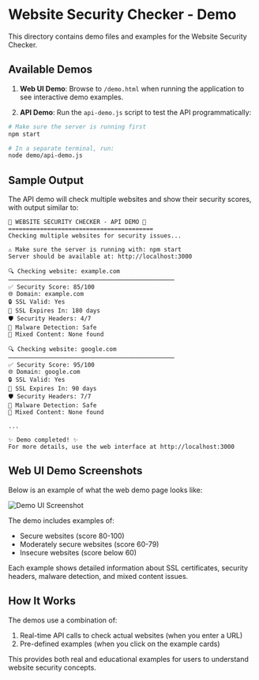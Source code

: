 # Website Security Checker - Demo

This directory contains demo files and examples for the Website Security Checker.

## Available Demos

1. **Web UI Demo**: Browse to `/demo.html` when running the application to see interactive demo examples.

2. **API Demo**: Run the `api-demo.js` script to test the API programmatically:

```bash
# Make sure the server is running first
npm start

# In a separate terminal, run:
node demo/api-demo.js
```

## Sample Output

The API demo will check multiple websites and show their security scores, with output similar to:

```
🔐 WEBSITE SECURITY CHECKER - API DEMO 🔐
=========================================
Checking multiple websites for security issues...

⚠️ Make sure the server is running with: npm start
Server should be available at: http://localhost:3000

🔍 Checking website: example.com
───────────────────────────────────────────────
✅ Security Score: 85/100
🌐 Domain: example.com
🔒 SSL Valid: Yes
📅 SSL Expires In: 180 days
🛡️ Security Headers: 4/7
🦠 Malware Detection: Safe
🔄 Mixed Content: None found

🔍 Checking website: google.com
───────────────────────────────────────────────
✅ Security Score: 95/100
🌐 Domain: google.com
🔒 SSL Valid: Yes
📅 SSL Expires In: 90 days
🛡️ Security Headers: 7/7
🦠 Malware Detection: Safe
🔄 Mixed Content: None found

...

✨ Demo completed! ✨
For more details, use the web interface at http://localhost:3000
```

## Web UI Demo Screenshots

Below is an example of what the web demo page looks like:

![Demo UI Screenshot](https://via.placeholder.com/800x400?text=Demo+UI+Screenshot)

The demo includes examples of:
- Secure websites (score 80-100)
- Moderately secure websites (score 60-79)
- Insecure websites (score below 60)

Each example shows detailed information about SSL certificates, security headers, malware detection, and mixed content issues.

## How It Works

The demos use a combination of:
1. Real-time API calls to check actual websites (when you enter a URL)
2. Pre-defined examples (when you click on the example cards)

This provides both real and educational examples for users to understand website security concepts. 